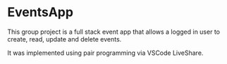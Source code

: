 # EventsApp

<p> This group project is a full stack event app that allows a logged in user to create, read, update and delete events. </p>
<p> It was implemented using pair programming via VSCode LiveShare. </p>
